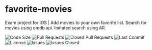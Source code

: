 # favorite-movies
Exam project for iOS | Add movies to your own favorite list. Search for movies using omdb api. Imitated search using AR. 

![Code Size](https://img.shields.io/github/languages/code-size/martinloesethjensen/favorite-movies.svg) ![Pull Requests](https://img.shields.io/github/issues-pr/martinloesethjensen/favorite-movies.svg) ![Closed Pull Requests](https://img.shields.io/github/issues-pr-closed/martinloesethjensen/favorite-movies.svg) ![Last Commit](https://img.shields.io/github/last-commit/martinloesethjensen/favorite-movies.svg) ![License](https://img.shields.io/github/license/martinloesethjensen/favorite-movies.svg) ![Issues](https://img.shields.io/github/issues/martinloesethjensen/favorite-movies.svg) ![Issues Closed](https://img.shields.io/github/issues-closed/martinloesethjensen/favorite-movies.svg)
